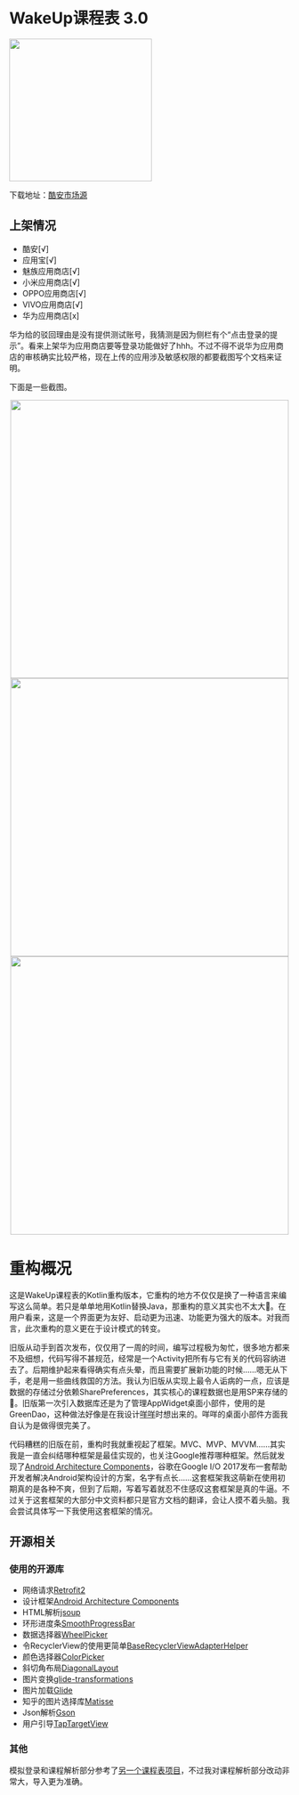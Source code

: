 # WakeUp课程表 3.0

<img src="https://ws4.sinaimg.cn/large/0069RVTdgy1fuaoudaytwj30e80e8jtg.jpg" height="256">

下载地址：[酷安市场源](http://dl-cdn.coolapkmarket.com/down/apk_upload/2018/0813/app-release_legu_signed_zipalign-159120-o_1ckp610kkbjvqn41kbrboc7jvq-uid-648128.apk?_upt=a31d9e571534346255)

## 上架情况

- 酷安[√]
- 应用宝[√]
- 魅族应用商店[√]
- 小米应用商店[√]
- OPPO应用商店[√]
- VIVO应用商店[√]
- 华为应用商店[x]

华为给的驳回理由是没有提供测试账号，我猜测是因为侧栏有个“点击登录的提示”。看来上架华为应用商店要等登录功能做好了hhh。不过不得不说华为应用商店的审核确实比较严格，现在上传的应用涉及敏感权限的都要截图写个文档来证明。

下面是一些截图。

<div align="center">
    <img src="https://ws4.sinaimg.cn/large/0069RVTdgy1fuaptapzioj30u01hcaib.jpg" height="500">
    <img src="https://ws2.sinaimg.cn/large/0069RVTdgy1fuaptksyycj30u01hcgqa.jpg" height="500">
    <img src="https://ws1.sinaimg.cn/large/0069RVTdgy1fuaptsxu6lj30u01hcwi5.jpg" height="500">
</div>


# 重构概况

这是WakeUp课程表的Kotlin重构版本，它重构的地方不仅仅是换了一种语言来编写这么简单。若只是单单地用Kotlin替换Java，那重构的意义其实也不太大🤔。在用户看来，这是一个界面更为友好、启动更为迅速、功能更为强大的版本。对我而言，此次重构的意义更在于设计模式的转变。

旧版从动手到首次发布，仅仅用了一周的时间，编写过程极为匆忙，很多地方都来不及细想，代码写得不甚规范，经常是一个Activity把所有与它有关的代码容纳进去了。后期维护起来看得确实有点头晕，而且需要扩展新功能的时候……嗯无从下手，老是用一些曲线救国的方法。我认为旧版从实现上最令人诟病的一点，应该是数据的存储过分依赖SharePreferences，其实核心的课程数据也是用SP来存储的🤣。旧版第一次引入数据库还是为了管理AppWidget桌面小部件，使用的是GreenDao，这种做法好像是在我设计[咩咩](https://github.com/YZune/YoungCommemoration)时想出来的。咩咩的桌面小部件方面我自认为是做得很完美了。

代码糟糕的旧版在前，重构时我就重视起了框架。MVC、MVP、MVVM……其实我是一直会纠结哪种框架是最佳实现的，也关注Google推荐哪种框架。然后就发现了[Android Architecture Components](https://developer.android.com/topic/libraries/architecture/)，谷歌在Google I/O 2017发布一套帮助开发者解决Android架构设计的方案，名字有点长……这套框架我这萌新在使用初期真的是各种不爽，但到了后期，写着写着就忍不住感叹这套框架是真的牛逼。不过关于这套框架的大部分中文资料都只是官方文档的翻译，会让人摸不着头脑。我会尝试具体写一下我使用这套框架的情况。

## 开源相关

### 使用的开源库

- 网络请求[Retrofit2](https://github.com/square/retrofit)
- 设计框架[Android Architecture Components](https://developer.android.com/topic/libraries/architecture/)
- HTML解析[jsoup](https://github.com/jhy/jsoup)
- 环形进度条[SmoothProgressBar](https://github.com/castorflex/SmoothProgressBar)
- 数据选择器[WheelPicker](https://github.com/AigeStudio/WheelPicker)
- 令RecyclerView的使用更简单[BaseRecyclerViewAdapterHelper](https://github.com/CymChad/BaseRecyclerViewAdapterHelper)
- 颜色选择器[ColorPicker](https://github.com/QuadFlask/colorpicker)
- 斜切角布局[DiagonalLayout](https://github.com/florent37/DiagonalLayout)
- 图片变换[glide-transformations](https://github.com/wasabeef/glide-transformations)
- 图片加载[Glide](https://github.com/bumptech/glide)
- 知乎的图片选择库[Matisse](https://github.com/zhihu/Matisse)
- Json解析[Gson](https://github.com/google/gson)
- 用户引导[TapTargetView](https://github.com/KeepSafe/TapTargetView)

### 其他

模拟登录和课程解析部分参考了[另一个课程表项目](https://github.com/mnnyang/ClassSchedule)，不过我对课程解析部分改动非常大，导入更为准确。